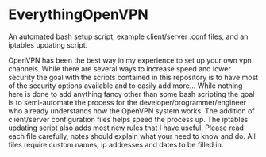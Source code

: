 # EverythingOpenVPN
An automated bash setup script, example client/server .conf files, and an iptables updating script.

OpenVPN has been the best way in my experience to set up your own vpn channels.  While there are several ways
to increase speed and lower security the goal with the scripts contained in this repository is to have most of the security options available and to easily add more... While nothing here is done to add anything fancy other than some bash scripting the goal is to semi-automate the process for the developer/programmer/engineer who already understands how the OpenVPN system works.  The addition of client/server configuration files helps speed the process up. The iptables updating script also adds most new rules that I have useful. Please read each file carefully, notes should explain what your need to know and do. All files require custom names, ip addresses and dates to be filled in.
